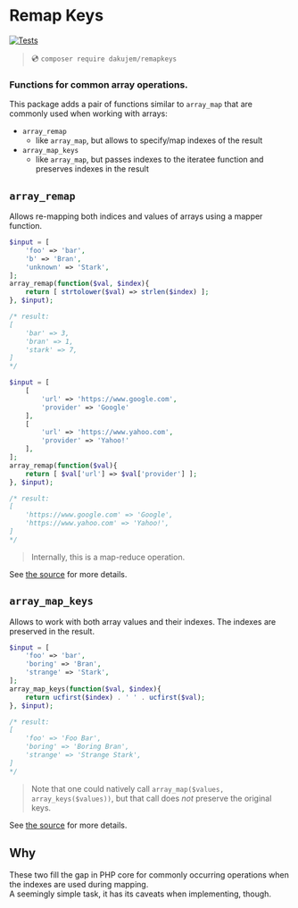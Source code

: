 
# Remap Keys

[![Tests](https://github.com/dakujem/remapkeys/actions/workflows/php-test.yml/badge.svg)](https://github.com/dakujem/remapkeys/actions/workflows/php-test.yml)
<!--
[![Build Status](https://travis-ci.org/dakujem/remapkeys.svg?branch=master)](https://travis-ci.org/dakujem/remapkeys)
-->

> 💿 `composer require dakujem/remapkeys`

### Functions for common array operations.

This package adds a pair of functions similar to `array_map`
that are commonly used when working with arrays:
- `array_remap`
  - like `array_map`, but allows to specify/map indexes of the result
- `array_map_keys`
  - like `array_map`, but passes indexes to the iteratee function and preserves indexes in the result


## `array_remap`

Allows re-mapping both indices and values of arrays using a mapper function.

```php
$input = [
    'foo' => 'bar',
    'b' => 'Bran',
    'unknown' => 'Stark',
];
array_remap(function($val, $index){
    return [ strtolower($val) => strlen($index) ];
}, $input);

/* result:
[
    'bar' => 3,
    'bran' => 1,
    'stark' => 7,
]
*/
```

```php
$input = [
    [
        'url' => 'https://www.google.com',
        'provider' => 'Google'
    ],
    [
        'url' => 'https://www.yahoo.com',
        'provider' => 'Yahoo!'
    ],
];
array_remap(function($val){
    return [ $val['url'] => $val['provider'] ];
}, $input);

/* result:
[
    'https://www.google.com' => 'Google',
    'https://www.yahoo.com' => 'Yahoo!',
]
*/
```

> Internally, this is a map-reduce operation.

See [the source](/src/remap.php) for more details.


## `array_map_keys`

Allows to work with both array values and their indexes.
The indexes are preserved in the result.

```php
$input = [
    'foo' => 'bar',
    'boring' => 'Bran',
    'strange' => 'Stark',
];
array_map_keys(function($val, $index){
    return ucfirst($index) . ' ' . ucfirst($val);
}, $input);

/* result:
[
    'foo' => 'Foo Bar',
    'boring' => 'Boring Bran',
    'strange' => 'Strange Stark',
]
*/
```

> Note that one could natively call `array_map($values, array_keys($values))`, but that call does _not_ preserve the original keys.

See [the source](/src/map.php) for more details.


## Why

These two fill the gap in PHP core for commonly occurring operations when the indexes are used during mapping.\
A seemingly simple task, it has its caveats when implementing, though.
